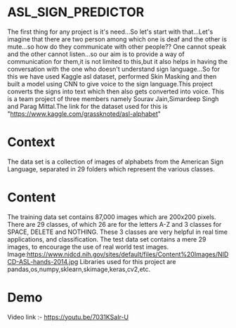 # ASL_SIGN_PREDICTOR
The first thing for any project is it's need...So let's start with that...Let's imagine that there are two person among which one is deaf and the other is mute...so how do they communicate with other people?? One cannot speak and the other cannot listen...so our aim is to provide a way of communication for them,it is not limited to this,but it also helps in having the conversation with the one who doesn't understand sign language...So for this we have used Kaggle asl dataset, performed Skin Masking and then built a model using CNN to give voice to the sign language.This project converts the signs into text which then also gets converted into voice.
This is a team project of three members namely Sourav Jain,Simardeep Singh and Parag Mittal.The link for the dataset used for this is "https://www.kaggle.com/grassknoted/asl-alphabet"
# Context
The data set is a collection of images of alphabets from the American Sign Language, separated in 29 folders which represent the various classes.
# Content
The training data set contains 87,000 images which are 200x200 pixels. There are 29 classes, of which 26 are for the letters A-Z and 3 classes for SPACE, DELETE and NOTHING. These 3 classes are very helpful in real time applications, and classification. The test data set contains a mere 29 images, to encourage the use of real world test images.
Image:https://www.nidcd.nih.gov/sites/default/files/Content%20Images/NIDCD-ASL-hands-2014.jpg
Libraries used for this project are pandas,os,numpy,sklearn,skimage,keras,cv2,etc.
# Demo
Video link :- https://youtu.be/7031KSaIr-U
